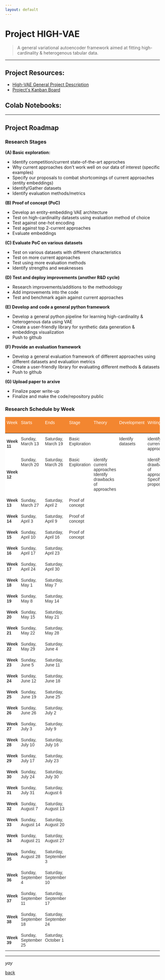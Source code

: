 ```yaml
---
layout: default
---
```


# Project HIGH-VAE

> A general variational autoencoder framework aimed at fitting high-cardinality & heterogenous tabular data.
  
  
  


* * *    


## Project Resources:

*   [High-VAE General Project Description](https://kod5kod.github.io/PhDev/pages/HighVAE_general.pdf)
*   [Project's Kanban Board](https://github.com/kod5kod/HighVAE/projects/1)
      

## Colab Notebooks:




* * *  


## Project Roadmap


### Research Stages

__(A) Basic exploration:__  
* Identify competition/current state-of-the-art approches     
* Why current approaches don't work well on our data of interest (specific examples)  
* Specify our proposals to combat shortcomings of current approaches (entity embeddings)   
* Identify/Gather datasets   
* Identify evaluation methods/metrics  
  
__(B) Proof of concept (PoC)__   
* Develop an entity-embedding VAE architecture  
* Test on high-cardinality datasets using evaluation method of choice
* Test against one-hot encoding  
* Test against top 2-current approaches
* Evaluate embeddings 
  
__(C) Evaluate PoC on various datasets__     
* Test on various datasets with different characteristics  
* Test on more current approaches 
* Test using more evaluation methods
* Identify strengths and weaknesses  
  
__(D) Test and deploy improvements (another R&D cycle)__  
* Research improvements/additions to the methodology  
* Add improvements into the code
* Test and benchmark again against current approaches
  
__(E) Develop and code a general python framework__    
* Develop a general python pipeline for learning high-cardinality & heterogenous data using VAE  
* Create a user-friendly library for synthetic data generation & embeddings visualization   
* Push to github
  
__(F) Provide an evaluation framework__       
* Develop a general evaluation framework of different approaches using different datasets and evaluation metrics
* Create a user-friendly library for evaluating different methods & datasets 
* Push to github
  
__(G) Upload paper to arxive__   
* Finalize paper write-up  
* Finalize and make the code/repository public  

### Research Schedule by Week

<style type="text/css">
.tg  {border:none;border-collapse:collapse;border-color:#aaa;border-spacing:0;}
.tg td{background-color:#fff;border-color:#aaa;border-style:solid;border-width:0px;color:#333;
  font-family:Arial, sans-serif;font-size:14px;overflow:hidden;padding:10px 5px;word-break:normal;}
.tg th{background-color:#f38630;border-color:#aaa;border-style:solid;border-width:0px;color:#fff;
  font-family:Arial, sans-serif;font-size:14px;font-weight:normal;overflow:hidden;padding:10px 5px;word-break:normal;}
.tg .tg-0pky{border-color:inherit;text-align:left;vertical-align:top}
.tg .tg-g7sd{border-color:inherit;font-weight:bold;text-align:left;vertical-align:middle}
</style>
<table class="tg">
<thead>
  <tr>
    <th class="tg-0pky">Week</th>
    <th class="tg-0pky">Starts</th>
    <th class="tg-0pky">Ends</th>
    <th class="tg-0pky">Stage</th>
    <th class="tg-0pky">Theory</th>
    <th class="tg-0pky">Development </th>
    <th class="tg-0pky">Writing</th>
    <th class="tg-0pky">Limitations<br><br></th>
  </tr>
</thead>
<tbody>
  <tr>
    <td class="tg-g7sd"><span style="font-weight:bold">Week 11</span></td>
    <td class="tg-0pky">Sunday, March 13</td>
    <td class="tg-0pky">Saturday, March 19</td>
    <td class="tg-0pky">Basic Exploration</td>
    <td class="tg-0pky"></td>
    <td class="tg-0pky">Identify datasets<br>&nbsp;&nbsp;<br></td>
    <td class="tg-0pky">identify current approaches</td>
    <td class="tg-0pky"></td>
  </tr>
  <tr>
    <td class="tg-g7sd"><span style="font-weight:bold">Week 12</span></td>
    <td class="tg-0pky">Sunday, March 20</td>
    <td class="tg-0pky">Saturday, March 26</td>
    <td class="tg-0pky">Basic Exploration</td>
    <td class="tg-0pky">identify current approaches<br>Identify drawbacks of approaches</td>
    <td class="tg-0pky"></td>
    <td class="tg-0pky">Identify drawbacks of approaches<br>Specify our proposal</td>
    <td class="tg-0pky">52002 midterms</td>
  </tr>
  <tr>
    <td class="tg-g7sd"><span style="font-weight:bold">Week 13</span></td>
    <td class="tg-0pky">Sunday, March 27</td>
    <td class="tg-0pky">Saturday, April 2</td>
    <td class="tg-0pky">Proof of concept</td>
    <td class="tg-0pky"></td>
    <td class="tg-0pky"></td>
    <td class="tg-0pky"></td>
    <td class="tg-0pky"></td>
  </tr>
  <tr>
    <td class="tg-g7sd"><span style="font-weight:bold">Week 14</span></td>
    <td class="tg-0pky">Sunday, April 3</td>
    <td class="tg-0pky">Saturday, April 9</td>
    <td class="tg-0pky">Proof of concept</td>
    <td class="tg-0pky"></td>
    <td class="tg-0pky"></td>
    <td class="tg-0pky"></td>
    <td class="tg-0pky"></td>
  </tr>
  <tr>
    <td class="tg-g7sd"><span style="font-weight:bold">Week 15</span></td>
    <td class="tg-0pky">Sunday, April 10</td>
    <td class="tg-0pky">Saturday, April 16</td>
    <td class="tg-0pky">Proof of concept</td>
    <td class="tg-0pky"></td>
    <td class="tg-0pky"></td>
    <td class="tg-0pky"></td>
    <td class="tg-0pky"></td>
  </tr>
  <tr>
    <td class="tg-g7sd"><span style="font-weight:bold">Week 16</span></td>
    <td class="tg-0pky">Sunday, April 17</td>
    <td class="tg-0pky">Saturday, April 23</td>
    <td class="tg-0pky"></td>
    <td class="tg-0pky"></td>
    <td class="tg-0pky"></td>
    <td class="tg-0pky"></td>
    <td class="tg-0pky"></td>
  </tr>
  <tr>
    <td class="tg-g7sd"><span style="font-weight:bold">Week 17</span></td>
    <td class="tg-0pky">Sunday, April 24</td>
    <td class="tg-0pky">Saturday, April 30</td>
    <td class="tg-0pky"></td>
    <td class="tg-0pky"></td>
    <td class="tg-0pky"></td>
    <td class="tg-0pky"></td>
    <td class="tg-0pky"></td>
  </tr>
  <tr>
    <td class="tg-g7sd"><span style="font-weight:bold">Week 18</span></td>
    <td class="tg-0pky">Sunday, May 1</td>
    <td class="tg-0pky">Saturday, May 7</td>
    <td class="tg-0pky"></td>
    <td class="tg-0pky"></td>
    <td class="tg-0pky"></td>
    <td class="tg-0pky"></td>
    <td class="tg-0pky"></td>
  </tr>
  <tr>
    <td class="tg-g7sd"><span style="font-weight:bold">Week 19</span></td>
    <td class="tg-0pky">Sunday, May 8</td>
    <td class="tg-0pky">Saturday, May 14</td>
    <td class="tg-0pky"></td>
    <td class="tg-0pky"></td>
    <td class="tg-0pky"></td>
    <td class="tg-0pky"></td>
    <td class="tg-0pky"></td>
  </tr>
  <tr>
    <td class="tg-g7sd"><span style="font-weight:bold">Week 20</span></td>
    <td class="tg-0pky">Sunday, May 15</td>
    <td class="tg-0pky">Saturday, May 21</td>
    <td class="tg-0pky"></td>
    <td class="tg-0pky"></td>
    <td class="tg-0pky"></td>
    <td class="tg-0pky"></td>
    <td class="tg-0pky"></td>
  </tr>
  <tr>
    <td class="tg-g7sd"><span style="font-weight:bold">Week 21</span></td>
    <td class="tg-0pky">Sunday, May 22</td>
    <td class="tg-0pky">Saturday, May 28</td>
    <td class="tg-0pky"></td>
    <td class="tg-0pky"></td>
    <td class="tg-0pky"></td>
    <td class="tg-0pky"></td>
    <td class="tg-0pky"></td>
  </tr>
  <tr>
    <td class="tg-g7sd"><span style="font-weight:bold">Week 22</span></td>
    <td class="tg-0pky">Sunday, May 29</td>
    <td class="tg-0pky">Saturday, June 4</td>
    <td class="tg-0pky"></td>
    <td class="tg-0pky"></td>
    <td class="tg-0pky"></td>
    <td class="tg-0pky"></td>
    <td class="tg-0pky"></td>
  </tr>
  <tr>
    <td class="tg-g7sd"><span style="font-weight:bold">Week 23</span></td>
    <td class="tg-0pky">Sunday, June 5</td>
    <td class="tg-0pky">Saturday, June 11</td>
    <td class="tg-0pky"></td>
    <td class="tg-0pky"></td>
    <td class="tg-0pky"></td>
    <td class="tg-0pky"></td>
    <td class="tg-0pky"></td>
  </tr>
  <tr>
    <td class="tg-g7sd"><span style="font-weight:bold">Week 24</span></td>
    <td class="tg-0pky">Sunday, June 12</td>
    <td class="tg-0pky">Saturday, June 18</td>
    <td class="tg-0pky"></td>
    <td class="tg-0pky"></td>
    <td class="tg-0pky"></td>
    <td class="tg-0pky"></td>
    <td class="tg-0pky"></td>
  </tr>
  <tr>
    <td class="tg-g7sd"><span style="font-weight:bold">Week 25</span></td>
    <td class="tg-0pky">Sunday, June 19</td>
    <td class="tg-0pky">Saturday, June 25</td>
    <td class="tg-0pky"></td>
    <td class="tg-0pky"></td>
    <td class="tg-0pky"></td>
    <td class="tg-0pky"></td>
    <td class="tg-0pky"></td>
  </tr>
  <tr>
    <td class="tg-g7sd"><span style="font-weight:bold">Week 26</span></td>
    <td class="tg-0pky">Sunday, June 26</td>
    <td class="tg-0pky">Saturday, July 2</td>
    <td class="tg-0pky"></td>
    <td class="tg-0pky"></td>
    <td class="tg-0pky"></td>
    <td class="tg-0pky"></td>
    <td class="tg-0pky"></td>
  </tr>
  <tr>
    <td class="tg-g7sd"><span style="font-weight:bold">Week 27</span></td>
    <td class="tg-0pky">Sunday, July 3</td>
    <td class="tg-0pky">Saturday, July 9</td>
    <td class="tg-0pky"></td>
    <td class="tg-0pky"></td>
    <td class="tg-0pky"></td>
    <td class="tg-0pky"></td>
    <td class="tg-0pky"></td>
  </tr>
  <tr>
    <td class="tg-g7sd"><span style="font-weight:bold">Week 28</span></td>
    <td class="tg-0pky">Sunday, July 10</td>
    <td class="tg-0pky">Saturday, July 16</td>
    <td class="tg-0pky"></td>
    <td class="tg-0pky"></td>
    <td class="tg-0pky"></td>
    <td class="tg-0pky"></td>
    <td class="tg-0pky"></td>
  </tr>
  <tr>
    <td class="tg-g7sd"><span style="font-weight:bold">Week 29</span></td>
    <td class="tg-0pky">Sunday, July 17</td>
    <td class="tg-0pky">Saturday, July 23</td>
    <td class="tg-0pky"></td>
    <td class="tg-0pky"></td>
    <td class="tg-0pky"></td>
    <td class="tg-0pky"></td>
    <td class="tg-0pky"></td>
  </tr>
  <tr>
    <td class="tg-g7sd"><span style="font-weight:bold">Week 30</span></td>
    <td class="tg-0pky">Sunday, July 24</td>
    <td class="tg-0pky">Saturday, July 30</td>
    <td class="tg-0pky"></td>
    <td class="tg-0pky"></td>
    <td class="tg-0pky"></td>
    <td class="tg-0pky"></td>
    <td class="tg-0pky"></td>
  </tr>
  <tr>
    <td class="tg-g7sd"><span style="font-weight:bold">Week 31</span></td>
    <td class="tg-0pky">Sunday, July 31</td>
    <td class="tg-0pky">Saturday, August 6</td>
    <td class="tg-0pky"></td>
    <td class="tg-0pky"></td>
    <td class="tg-0pky"></td>
    <td class="tg-0pky"></td>
    <td class="tg-0pky"></td>
  </tr>
  <tr>
    <td class="tg-g7sd"><span style="font-weight:bold">Week 32</span></td>
    <td class="tg-0pky">Sunday, August 7</td>
    <td class="tg-0pky">Saturday, August 13</td>
    <td class="tg-0pky"></td>
    <td class="tg-0pky"></td>
    <td class="tg-0pky"></td>
    <td class="tg-0pky"></td>
    <td class="tg-0pky"></td>
  </tr>
  <tr>
    <td class="tg-g7sd"><span style="font-weight:bold">Week 33</span></td>
    <td class="tg-0pky">Sunday, August 14</td>
    <td class="tg-0pky">Saturday, August 20</td>
    <td class="tg-0pky"></td>
    <td class="tg-0pky"></td>
    <td class="tg-0pky"></td>
    <td class="tg-0pky"></td>
    <td class="tg-0pky"></td>
  </tr>
  <tr>
    <td class="tg-g7sd"><span style="font-weight:bold">Week 34</span></td>
    <td class="tg-0pky">Sunday, August 21</td>
    <td class="tg-0pky">Saturday, August 27</td>
    <td class="tg-0pky"></td>
    <td class="tg-0pky"></td>
    <td class="tg-0pky"></td>
    <td class="tg-0pky"></td>
    <td class="tg-0pky"></td>
  </tr>
  <tr>
    <td class="tg-g7sd"><span style="font-weight:bold">Week 35</span></td>
    <td class="tg-0pky">Sunday, August 28</td>
    <td class="tg-0pky">Saturday, September 3</td>
    <td class="tg-0pky"></td>
    <td class="tg-0pky"></td>
    <td class="tg-0pky"></td>
    <td class="tg-0pky"></td>
    <td class="tg-0pky"></td>
  </tr>
  <tr>
    <td class="tg-g7sd"><span style="font-weight:bold">Week 36</span></td>
    <td class="tg-0pky">Sunday, September 4</td>
    <td class="tg-0pky">Saturday, September 10</td>
    <td class="tg-0pky"></td>
    <td class="tg-0pky"></td>
    <td class="tg-0pky"></td>
    <td class="tg-0pky"></td>
    <td class="tg-0pky"></td>
  </tr>
  <tr>
    <td class="tg-g7sd"><span style="font-weight:bold">Week 37</span></td>
    <td class="tg-0pky">Sunday, September 11</td>
    <td class="tg-0pky">Saturday, September 17</td>
    <td class="tg-0pky"></td>
    <td class="tg-0pky"></td>
    <td class="tg-0pky"></td>
    <td class="tg-0pky"></td>
    <td class="tg-0pky"></td>
  </tr>
  <tr>
    <td class="tg-g7sd"><span style="font-weight:bold">Week 38</span></td>
    <td class="tg-0pky">Sunday, September 18</td>
    <td class="tg-0pky">Saturday, September 24</td>
    <td class="tg-0pky"></td>
    <td class="tg-0pky"></td>
    <td class="tg-0pky"></td>
    <td class="tg-0pky"></td>
    <td class="tg-0pky"></td>
  </tr>
  <tr>
    <td class="tg-g7sd"><span style="font-weight:bold">Week 39</span></td>
    <td class="tg-0pky">Sunday, September 25</td>
    <td class="tg-0pky">Saturday, October 1</td>
    <td class="tg-0pky"></td>
    <td class="tg-0pky"></td>
    <td class="tg-0pky"></td>
    <td class="tg-0pky"></td>
    <td class="tg-0pky"></td>
  </tr>
</tbody>
</table>

* * * 

_yay_

[back](../)
